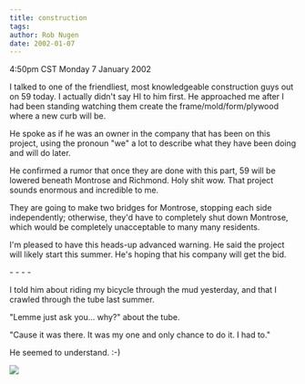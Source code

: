 ```yaml
---
title: construction
tags: 
author: Rob Nugen
date: 2002-01-07
---
```


<title></title>
<p class=date>4:50pm CST Monday 7 January 2002</p>

<p>I talked to one of the friendliest, most knowledgeable construction
guys out on 59 today.  I actually didn't say HI to him first.  He
approached me after I had been standing watching them create the
frame/mold/form/plywood where a new curb will be.</p>

<p>He spoke as if he was an owner in the company that has been on this
project, using the pronoun "we" a lot to describe what they have been
doing and will do later.</p>

<p>He confirmed a rumor that once they are done with this part, 59
will be lowered beneath Montrose and Richmond.  Holy shit wow.  That
project sounds enormous and incredible to me.</p>

<p>They are going to make two bridges for Montrose, stopping each side
independently; otherwise, they'd have to completely shut down
Montrose, which would be completely unacceptable to many many
residents.</p>

<p>I'm pleased to have this heads-up advanced warning.  He said the
project will likely start this summer.  He's hoping that his company
will get the bid.</p>

<p>- - - -</p>

<p>I told him about riding my bicycle through the mud yesterday, and
that I crawled through the tube last summer.</p>

<p>"Lemme just ask you... why?" about the tube.</p>

<p>"Cause it was there.  It was my one and only chance to do it.  I
had to."</p>

<p>He seemed to understand.  :-)</p>

<p><img src='/images/rob/wL-ROB.gif'/></p>

